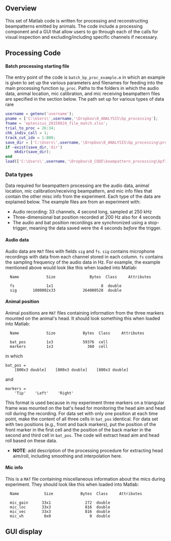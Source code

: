 ## Overview ##
This set of Matlab code is written for processing and reconstructing beampatterns emitted by animals. The code include a processing component and a GUI that allow users to go through each of the calls for visual inspection and excluding/including specific channels if necessary.

## Processing Code ##
#### Batch processing starting file ####
The entry point of the code is `batch_bp_proc_example.m` in which an example is given to set up the various parameters and filenames for feeding into the main processing function `bp_proc`. 
Paths to the folders in which the audio data, animal location, mic calibration, and mic receiving beampattern files are specified in the section below. The path set up for various types of data rare
```matlab
username = getenv('username');
pname = ['C:\Users\',username,'\Dropbox\0_ANALYSIS\bp_processing'];
fname = 'eptesicus_20150824_file_match.xlsx';
trial_to_proc = 26:34;
chk_indiv_call = 1;
track_cut_idx = 1:800;
save_dir = ['C:\Users\',username,'\Dropbox\0_ANALYSIS\bp_processing\proc_output_eptesicus'];
if ~exist(save_dir,'dir')
    mkdir(save_dir);
end
load(['C:\Users\',username,'\Dropbox\0_CODE\beampattern_processing\bpf30.mat']);
``` 
### Data types ###
Data required for beampattern processing are the audio data, animal location, mic calibration/receiving beampattern, and mic info files that contain the other misc info from the experiment. Each type of the data are explained below. The example files are from an experiment with:
* Audio recording: 33 channels, 4 second long, sampled at 250 kHz
* Three-dimensional bat position recorded at 200 Hz also for 4 seconds
* The audio and bat position recordings are synchronized using a stop-trigger, meaning the data saved were the 4 seconds *before* the trigger.

#### Audio data ####
Audio data are `MAT` files with fields `sig` and `fs`. `sig` contains microphone recordings with data from each channel stored in each column. `fs` contains the sampling frequency of the audio data in Hz. For example, the example mentioned above would look like this when loaded into Matlab:
```
  Name            Size               Bytes  Class     Attributes

  fs              1x1                     8  double              
  sig       1000002x33            264000528  double    
```

#### Animal position ####
Animal positions are `MAT` files containing information from the three markers mounted on the animal's head. It should look something this when loaded into Matlab:
```
  Name            Size            Bytes  Class     Attributes

  bat_pos         1x3             59376  cell                
  markers         1x3               360  cell             
```
in which
```
bat_pos = 
    [800x3 double]    [800x3 double]    [800x3 double]
```
and 
```
markers = 
    'Tip'    'Left'    'Right'
```
This format is used because in my experiment three markers on a triangular frame was mounted on the bat's head for monitoring the head aim and head roll during the recording. For data set with only one position at each time point, make the content of all three cells in `bat_pos` identical. For data set with two positions (e.g., front and back markers), put the position of the front marker in the first cell and the position of the back marker in the second and third cell in `bat_pos`. The code will extract head aim and head roll based on these data.

* **NOTE**: add description of the processing procedure for extracting head aim/roll, including smoothing and interpolation here.

#### Mic info ####
This is a `MAT` file containing miscellaneous information about the mics during experiment. They should look like this when loaded into Matlab:
```
  Name           Size            Bytes  Class     Attributes

  mic_gain      33x1               272  double              
  mic_loc       33x3               816  double              
  mic_vec       33x3               816  double              
  mic_vh         0x0                 0  double              
```

## GUI display ##
